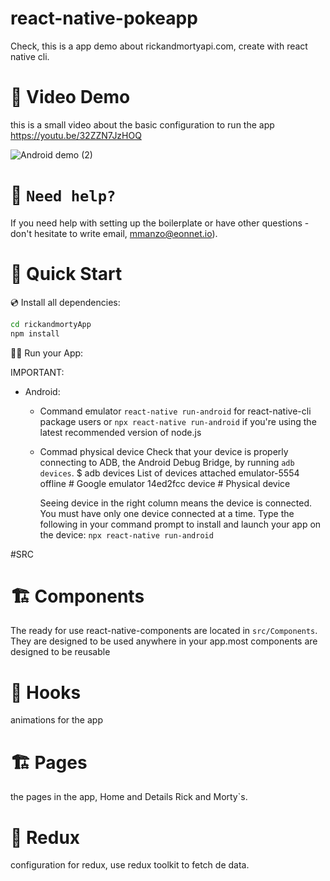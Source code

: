 # react-native-pokeapp

Check, this is a app demo about rickandmortyapi.com, create with react native cli.
# 🚀 Video Demo
this is a small video about the basic configuration to run the app https://youtu.be/32ZZN7JzHOQ

![Android demo  (2)](https://res.cloudinary.com/marcos020499/image/upload/v1661894698/ezgif.com-gif-maker_ke1xdp.gif)

# 🤝 `Need help?`

If you need help with setting up the boilerplate or have other questions - don't hesitate to write email, mmanzo@eonnet.io).

# 🚀 Quick Start

💿 Install all dependencies:

```sh
cd rickandmortyApp
npm install


```

🚴‍♂️ Run your App:

IMPORTANT:

- Android:
  - Command emulator
    `react-native run-android` for react-native-cli package users or 
    `npx react-native run-android` if you're using the latest recommended version of node.js
  - Commad physical device
    Check that your device is properly connecting to ADB, the Android Debug Bridge, by running `adb devices`.
      $ adb devices
      List of devices attached
      emulator-5554 offline   # Google emulator
      14ed2fcc device         # Physical device
      
    Seeing device in the right column means the device is connected. You must have only one device connected at a time.
    Type the following in your command prompt to install and launch your app on the device:
    `npx react-native run-android` 

#SRC 
# 🏗 Components
The ready for use react-native-components are located in `src/Components`. They are designed to be used anywhere in your app.most components are designed to be reusable
# 🧰 Hooks 
animations for the app
# 🏗 Pages
the pages in the app, Home and Details Rick and Morty`s.
# 🧰 Redux
configuration for redux, use redux toolkit to fetch de data.
